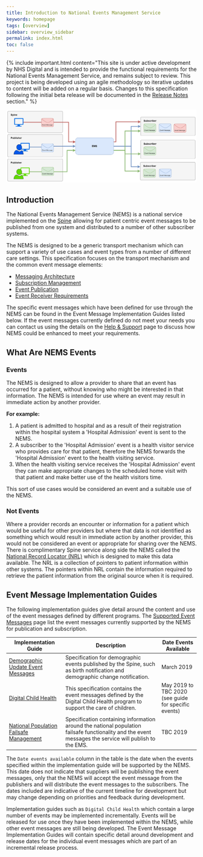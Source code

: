 ```yaml
---
title: Introduction to National Events Management Service
keywords: homepage
tags: [overview]
sidebar: overview_sidebar
permalink: index.html
toc: false
---
```


{% include important.html content="This site is under active development by NHS Digital and is intended to provide the functional requirements for the National Events Management Service, and remains subject to review. This project is being developed using an agile methodology so iterative updates to content will be added on a regular basis. Changes to this specification following the initial beta release will be documented in the [Release Notes](overview_release_notes.html) section." %}


<a href="images/overview/overview_message_diagram.png" target="_blank"><img src="images/overview/overview_message_diagram.png"></a>


## Introduction

The National Events Management Service (NEMS) is a national service implemented on the [Spine](https://digital.nhs.uk/services/spine) allowing for patient centric event messages to be published from one system and distributed to a number of other subscriber systems.


The NEMS is designed to be a generic transport mechanism which can support a variety of use cases and event types from a number of different care settings. This specification focuses on the transport mechanism and the common event message elements:

- [Messaging Architecture](explore_msg_architecture_overview.html)
- [Subscription Management](explore_subscriptions.html)
- [Event Publication](publication_publish.html)
- [Event Receiver Requirements](receiver_requirements.html) 

The specific event messages which have been defined for use through the NEMS can be found in the Event Message Implementation Guides listed below. If the event messages currently defined do not meet your needs you can contact us using the details on the [Help & Support](support_contact.html) page to discuss how NEMS could be enhanced to meet your requirements.


## What Are NEMS Events

### Events

The NEMS is designed to allow a provider to share that an event has occurred for a patient, without knowing who might be interested in that information. The NEMS is intended for use where an event may result in immediate action by another provider. 

**For example:**
1. A patient is admitted to hospital and as a result of their registration within the hospital system a 'Hospital Admission' event is sent to the NEMS.
2. A subscriber to the 'Hospital Admission' event is a health visitor service who provides care for that patient, therefore the NEMS forwards the 'Hospital Admission' event to the health visiting service.
3. When the health visiting service receives the 'Hospital Admission' event they can make appropriate changes to the scheduled home visit with that patient and make better use of the health visitors time.

This sort of use cases would be considered an event and a suitable use of the NEMS.

### Not Events

Where a provider records an encounter or information for a patient which would be useful for other providers but where that data is not identified as something which would result in immediate action by another provider, this would not be considered an event or appropriate for sharing over the NEMS. There is complimentary Spine service along side the NEMS called the [National Record Locator (NRL)](https://developer.nhs.uk/apis/nrls/index.html) which is designed to make this data available. The NRL is a collection of pointers to patient information within other systems. The pointers within NRL contain the information required to retrieve the patient information from the original source when it is required.


## Event Message Implementation Guides

The following implementation guides give detail around the content and use of the event messages defined by different programs. The [Supported Event Messages](overview_supported_events.html) page list the event messages currently supported by the NEMS for publication and subscription.

| Implementation Guide | Description | Date Events Available |
| --- | --- | --- |
| [Demographic Update Event Messages](https://developer.nhs.uk/apis/demographicupdates-120-rc/) | Specification for demographic events published by the Spine, such as birth notification and demographic change notification. | March 2019 |
| [Digital Child Health](https://nhsconnect.github.io/Digital-Child-Health-STU3/) | This specification contains the event messages defined by the Digital Child Health program to support the care of children. | May 2019 to<br/>TBC 2020<br/>(see guide for specific events) |
| [National Population Failsafe Management](https://developer.nhs.uk/apis/npfm-beta/) | Specification containing information around the national population failsafe functionality and the event messages the service will publish to the EMS. | TBC 2019 |

The `Date events available` column in the table is the date when the events specified within the implementation guide will be supported by the NEMS. This date does not indicate that suppliers will be publishing the event messages, only that the NEMS will accept the event message from the publishers and will distribute the event messages to the subscribers. The dates included are indicative of the current timeline for development but may change depending on priorities and feedback during development.

Implementation guides such as `Digital Child Health` which contain a large number of events may be implemented incrementally. Events will be released for use once they have been implemented within the NEMS, while other event messages are still being developed. The Event Message Implementation Guides will contain specific detail around development and release dates for the individual event messages which are part of an incremental release process.

